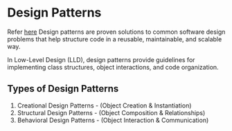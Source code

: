 # Design Patterns
Refer [here](https://refactoring.guru/design-patterns)
Design patterns are proven solutions to common software design problems that help structure code in a reusable, maintainable, and scalable way. 

In Low-Level Design (LLD), design patterns provide guidelines for implementing class structures, object interactions, and code organization.


## Types of Design Patterns

1. Creational Design Patterns - (Object Creation & Instantiation)
2. Structural Design Patterns - (Object Composition & Relationships)
3. Behavioral Design Patterns - (Object Interaction & Communication)
